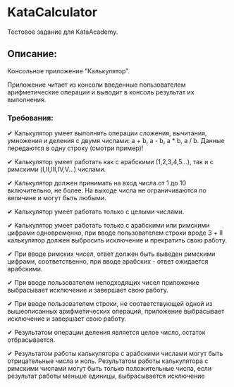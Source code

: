 # KataCalculator
  Тестовое задание для KataAcademy.
 ## Описание:
   Консольное приложение “Калькулятор”.
 <p>Приложение читает из консоли введенные пользователем арифметические операции и выводит в консоль результат их выполнения. </p>
 
 ### Требования: 
<p>✔ Калькулятор умеет выполнять операции сложения, вычитания, умножения и деления с двумя числами: a + b, a - b, a * b, a / b. Данные передаются в одну строку (смотри пример)!
<p>✔ Калькулятор умеет работать как с арабскими (1,2,3,4,5…), так и с римскими (I,II,III,IV,V…) числами.
<p>✔ Калькулятор должен принимать на вход числа от 1 до 10 включительно, не более. На выходе числа не ограничиваются по     величине и могут быть любыми.
<p>✔ Калькулятор умеет работать только с целыми числами.
<p>✔ Калькулятор умеет работать только с арабскими или римскими цифрами одновременно, при вводе пользователем строки вроде   3 + II калькулятор должен выбросить исключение и прекратить свою работу.
<p>✔ При вводе римских чисел, ответ должен быть выведен римскими цифрами, соответственно, при вводе арабских - ответ          ожидается арабскими.
<p>✔ При вводе пользователем неподходящих чисел приложение выбрасывает исключение и завершает свою работу.
<p>✔ При вводе пользователем строки, не соответствующей одной из вышеописанных арифметических операций, приложение           выбрасывает исключение и завершает свою работу.
<p>✔ Результатом операции деления является целое число, остаток отбрасывается. 
<p>✔ Результатом работы калькулятора с арабскими числами могут быть отрицательные числа и ноль. Результатом работы            калькулятора с римскими числами могут быть только положительные числа, если результат работы меньше единицы,            выбрасывается исключение
